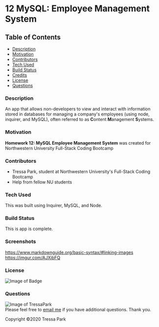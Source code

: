 # 12 MySQL: Employee Management System

## Table of Contents

* [Description](#description)
<a name="description"></a>
* [Motivation](#motivation)
<a name="motivation"></a>
* [Contributors](#contributors)
<a name="contributors"></a>
* [Tech Used](#tech-used)
<a name="tech-used"></a>
* [Build Status](#build-status)
<a name="build-status"></a>
* [Credits](#credits)
<a name="credits"></a>
* [License](#license)
<a name="license"></a>
* [Questions](#questions)
<a name="questions"></a>

### Description

An app that allows non-developers to view and interact with information stored in databases for managing a company's employees (using node, inquirer, and MySQL), often referred to as **C**ontent **M**anagement **S**ystems.

### Motivation

**Homework 12: MySQL Employee Management System** was created for Northwestern University Full-Stack Coding Bootcamp

### Contributors

* Tressa Park, student at Northwestern University's Full-Stack Coding Bootcamp
* Help from fellow NU students

### Tech Used

This was built using Inquirer, MySQL, and Node.

### Build Status

This is app is complete.

### Screenshots

https://www.markdownguide.org/basic-syntax/#linking-images
https://imgur.com/AJXibFQ




### License
![Image of Badge](https://img.shields.io/badge/CMS-Northwestern%20University-brightgreen)

### Questions
![Image of TressaPark](https://avatars3.githubusercontent.com/u/60233280?v=4)  
   Please feel free to [email me](mailto:tressapark@gmail.com) if you have additional questions. Thank you.

   Copyright ©2020 Tressa Park
